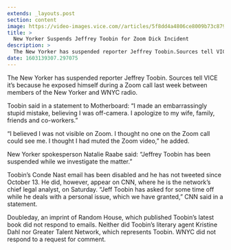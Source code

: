 ```yaml
--- 
extends: _layouts.post 
section: content 
image: https://video-images.vice.com//articles/5f8dd4a4806ce8009b73c879/lede/1603130763157-gettyimages-963790764.jpeg?image-resize-opts=Y3JvcD0xeHc6MC44NDMyeGg7MHh3LDB4aCZyZXNpemU9MTIwMDoqJnJlc2l6ZT0xMjAwOio 
title: > 
  New Yorker Suspends Jeffrey Toobin for Zoom Dick Incident 
description: > 
  The New Yorker has suspended reporter Jeffrey Toobin.Sources tell VICE it’s because he exposed himself during a Zoom call last week between members of the New Yorker and WNYC radio.Toobin said in a statement to Motherboard: “I made an embarrassingly stupid mistake, believing I was off-camera.New Yorker spokesperson Natalie Raabe said: “Jeffrey Toobin has been suspended while we investigate the matter.”Toobin’s Conde Nast email has been disabled and he has not tweeted since October 13.“Jeff Toobin has asked for some time off while he deals with a personal issue, which we have granted,” CNN said in a statement. 
date: 1603139307.297075 
--- 
```

<div><span class="abc__textblock size--article"><p>The New Yorker has suspended reporter Jeffrey Toobin. Sources tell VICE it&#8217;s because he exposed himself during a Zoom call last week between members of the New Yorker and WNYC radio.</p>
</span><span class="abc__textblock size--article"><p>Toobin said in a statement to Motherboard: &#8220;I made an embarrassingly stupid mistake, believing I was off-camera. I apologize to my wife, family, friends and co-workers.&#8221;</p>
</span><span class="abc__textblock size--article"><p>&#8220;I believed I was not visible on Zoom. I thought no one on the Zoom call could see me. I thought I had muted the Zoom video,&#8221; he added.</p>
</span><span class="abc__textblock size--article"><p>New Yorker spokesperson Natalie Raabe said: &#8220;Jeffrey Toobin has been suspended while we investigate the matter.&#8221;</p>
</span><span class="abc__textblock size--article"><p>Toobin&#8217;s Conde Nast email has been disabled and he has not tweeted since October 13. He did, however, appear on CNN, where he is the network&#8217;s chief legal analyst, on Saturday. &#8220;Jeff Toobin has asked for some time off while he deals with a personal issue, which we have granted,&#8221; CNN said in a statement.</p>
</span><span class="abc__textblock size--article"><p>Doubleday, an imprint of Random House, which published Toobin&#8217;s latest book did not respond to emails. Neither did Toobin&#8217;s literary agent Kristine Dahl nor Greater Talent Network, which represents Toobin. WNYC did not respond to a request for comment.</p>
</span></div>